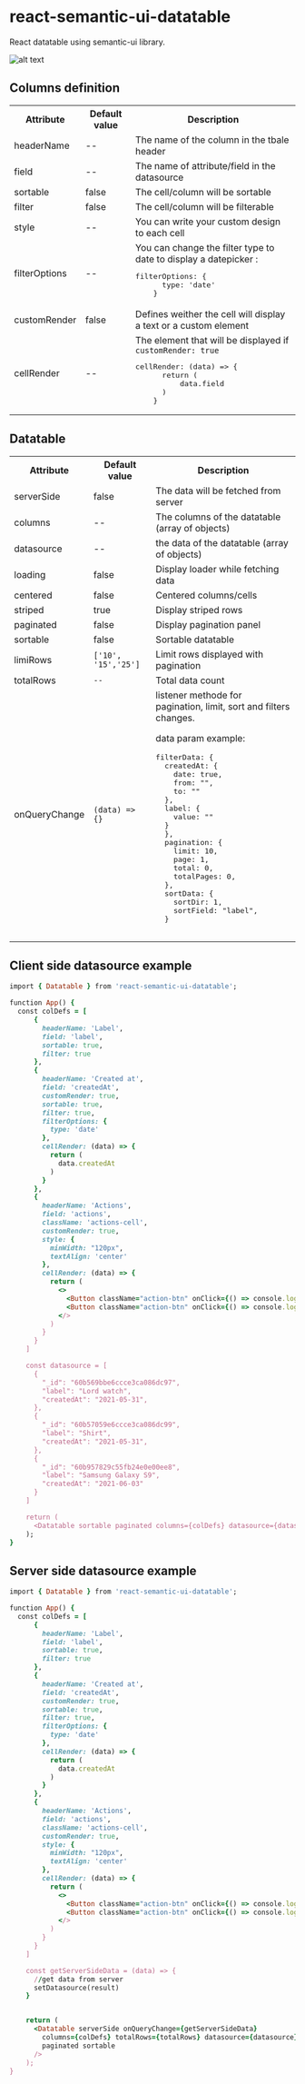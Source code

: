 # react-semantic-ui-datatable

React datatable using semantic-ui library.

![alt text](/utils/screenshot.jpg?raw=true "Datatable")

## Columns definition
<table>
  <tr>
    <th>Attribute</th>
    <th>Default value</th>
    <th>Description</th>
  </tr>
  <tr>
    <td>headerName</td>
    <td>--</td>
    <td>The name of the column in the tbale header</td>
  </tr>
  <tr>
    <td>field</td>
    <td>--</td>
    <td>The name of attribute/field in the datasource</td>
  </tr>
  <tr>
    <td>sortable</td>
    <td>false</td>
    <td>The cell/column will be sortable</td>
  </tr>
  <tr>
    <td>filter</td>
    <td>false</td>
    <td>The cell/column will be filterable</td>
  </tr>
  <tr>
    <td>style</td>
    <td>--</td>
    <td>You can write your custom design to each cell</td>
  </tr>
  <tr>
    <td>filterOptions</td>
    <td>--</td>
    <td>
    You can change the filter type to date to display a datepicker :
    <pre lang="javascript">filterOptions: {
      type: 'date'
    }</pre>
    </td>
  </tr>
  <tr>
    <td>customRender</td>
    <td>false</td>
    <td> Defines weither the cell will display a text or a custom element</td>
  </tr>
  <tr>
    <td>cellRender</td>
    <td>--</td>
    <td>
    The element that will be displayed if <code>customRender: true</code>
    <pre lang="javascript">cellRender: (data) => {
      return (
          data.field
      )
    }</pre>
    </td>
  </tr>
</table>

## Datatable
<table>
  <tr>
    <th>Attribute</th>
    <th>Default value</th>
    <th>Description</th>
  </tr>
  <tr>
    <td>serverSide</td>
    <td>false</td>
    <td>The data will be fetched from server</td>
  </tr>
  <tr>
    <td>columns</td>
    <td>--</td>
    <td>The columns of the datatable (array of objects)</td>
  </tr>
  <tr>
    <td>datasource</td>
    <td>--</td>
    <td>the data of the datatable (array of objects)</td>
  </tr>
  <tr>
    <td>loading</td>
    <td>false</td>
    <td>Display loader while fetching data</td>
  </tr>
  <tr>
    <td>centered</td>
    <td>false</td>
    <td>Centered columns/cells</td>
  </tr>
  <tr>
    <td>striped</td>
    <td>true</td>
    <td>Display striped rows</td>
  </tr>
  <tr>
    <td>paginated</td>
    <td>false</td>
    <td>Display pagination panel</td>
  </tr>
  <tr>
    <td>sortable</td>
    <td>false</td>
    <td>Sortable datatable</td>
  </tr>
  <tr>
    <td>limiRows</td>
    <td><code>['10', '15','25']</code></td>
    <td>Limit rows displayed with pagination</td>
  </tr>
  <tr>
    <td>totalRows</td>
    <td><code>--</code></td>
    <td>Total data count</td>
  </tr>
  <tr>
    <td>onQueryChange</td>
    <td><code>(data) => {}</code></td>
    <td>listener methode for pagination, limit, sort and filters changes.
      <p>data param example: </p>
    <pre lang="javascript">
filterData: {
  createdAt: {
    date: true,
    from: "",
    to: ""
  },
  label: {
    value: ""
  }
  },
  pagination: {
    limit: 10,
    page: 1,
    total: 0,
    totalPages: 0,
  },
  sortData: {
    sortDir: 1,
    sortField: "label",
  }
    </pre>
    </td>
  </tr>
</table>


## Client side datasource example

```ruby
import { Datatable } from 'react-semantic-ui-datatable';

function App() {
  const colDefs = [
      {
        headerName: 'Label',
        field: 'label',
        sortable: true,
        filter: true
      },
      {
        headerName: 'Created at',
        field: 'createdAt',
        customRender: true,
        sortable: true,
        filter: true,
        filterOptions: {
          type: 'date'
        },
        cellRender: (data) => {
          return (
            data.createdAt
          )
        }
      },
      {
        headerName: 'Actions',
        field: 'actions',
        className: 'actions-cell',
        customRender: true,
        style: {
          minWidth: "120px",
          textAlign: 'center'
        },
        cellRender: (data) => {
          return (
            <>
              <Button className="action-btn" onClick={() => console.log(data._id)} circular primary icon='edit' />
              <Button className="action-btn" onClick={() => console.log(data._id)} circular negative icon='trash' />
            </>
          )
        }
      }
    ]

    const datasource = [
      {
        "_id": "60b569bbe6ccce3ca086dc97",
        "label": "Lord watch",
        "createdAt": "2021-05-31",
      },
      {
        "_id": "60b57059e6ccce3ca086dc99",
        "label": "Shirt",
        "createdAt": "2021-05-31",
      },
      {
        "_id": "60b957829c55fb24e0e00ee8",
        "label": "Samsung Galaxy S9",
        "createdAt": "2021-06-03"
      }
    ]

    return (
      <Datatable sortable paginated columns={colDefs} datasource={datasource}/>
    );
}
```

## Server side datasource example

```ruby
import { Datatable } from 'react-semantic-ui-datatable';

function App() {
  const colDefs = [
      {
        headerName: 'Label',
        field: 'label',
        sortable: true,
        filter: true
      },
      {
        headerName: 'Created at',
        field: 'createdAt',
        customRender: true,
        sortable: true,
        filter: true,
        filterOptions: {
          type: 'date'
        },
        cellRender: (data) => {
          return (
            data.createdAt
          )
        }
      },
      {
        headerName: 'Actions',
        field: 'actions',
        className: 'actions-cell',
        customRender: true,
        style: {
          minWidth: "120px",
          textAlign: 'center'
        },
        cellRender: (data) => {
          return (
            <>
              <Button className="action-btn" onClick={() => console.log(data._id)} circular primary icon='edit' />
              <Button className="action-btn" onClick={() => console.log(data._id)} circular negative icon='trash' />
            </>
          )
        }
      }
    ]

    const getServerSideData = (data) => {
      //get data from server
      setDatasource(result)
    }


    return (
      <Datatable serverSide onQueryChange={getServerSideData}
        columns={colDefs} totalRows={totalRows} datasource={datasource}
        paginated sortable
      />
    );
}
```